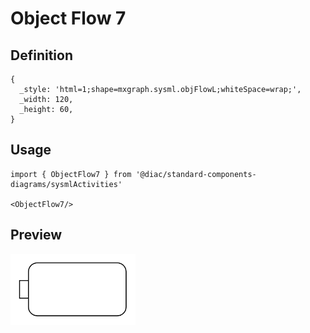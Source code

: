 # Object Flow 7

## Definition

```
{
  _style: 'html=1;shape=mxgraph.sysml.objFlowL;whiteSpace=wrap;',
  _width: 120,
  _height: 60,
}
```

## Usage

```
import { ObjectFlow7 } from '@diac/standard-components-diagrams/sysmlActivities'

<ObjectFlow7/>
```

## Preview

<img src="./object-flow-7.png" width="200"/>

